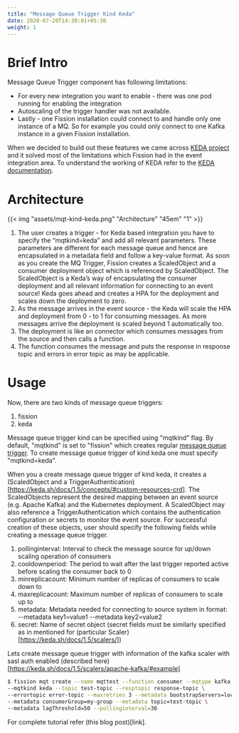 ```yaml
---
title: "Message Queue Trigger Kind Keda"
date: 2020-07-20T14:30:01+05:30
weight: 1
---
```


# Brief Intro

Message Queue Trigger component has following limitations:

- For every new integration you want to enable - there was one pod running for enabling the integration
- Autoscaling of the trigger handler was not available.
- Lastly - one Fission installation could connect to and handle only one instance of a MQ. So for example you could only connect to one Kafka instance in a given Fission installation.

When we decided to build out these features we came across [KEDA project](https://keda.sh) and it solved most of the limitations which Fission had in the event integration area. To understand the working of KEDA refer to the [KEDA documentation](https://keda.sh/docs/1.5/concepts/).

# Architecture

{{< img "assets/mqt-kind-keda.png" "Architecture" "45em" "1" >}}

1. The user creates a trigger - for Keda based integration you have to specify the “mqtkind=keda” and add all relevant parameters. These parameters are different for each message queue and hence are encapsulated in a metadata field and follow a key-value format. As soon as you create the MQ Trigger, Fission creates a ScaledObject and a consumer deployment object which is referenced by ScaledObject. The ScaledObject is a Keda’s way of encapsulating the consumer deployment and all relevant information for connecting to an event source! Keda goes ahead and creates a HPA for the deployment and scales down the deployment to zero.
2. As the message arrives in the event source - the Keda will scale the HPA and deployment from 0 - to 1 for consuming messages. As more messages arrive the deployment is scaled beyond 1 automatically too.
3. The deployment is like an connector which consumes messages from the source and then calls a function.
4. The function consumes the message and puts the response in response topic and errors in error topic as may be applicable.

# Usage

Now, there are two kinds of message queue triggers:

1. fission
2. keda

Message queue trigger kind can be specified using "mqtkind" flag. By default, "mqtkind" is set to "fission" which creates regular [message queue trigger](https://docs.fission.io/docs/triggers/message-queue-trigger/). To create message queue trigger of kind keda one must specify "mqtkind=keda".

When you a create message queue trigger of kind keda, it creates a (ScaledObject and a TriggerAuthentication)[https://keda.sh/docs/1.5/concepts/#custom-resources-crd]. The ScaledObjects represent the desired mapping between an event source (e.g. Apache Kafka) and the Kubernetes deployment. A ScaledObject may also reference a TriggerAuthentication which contains the authentication configuration or secrets to monitor the event source. For successful creation of these objects, user should specify the following fields while creating a message queue trigger.

1. pollinginterval: Interval to check the message source for up/down scaling operation of consumers
2. cooldownperiod: The period to wait after the last trigger reported active before scaling the consumer back to 0
3. minreplicacount: Minimum number of replicas of consumers to scale down to
4. maxreplicacount: Maximum number of replicas of consumers to scale up to
5. metadata: Metadata needed for connecting to source system in format: --metadata key1=value1 --metadata key2=value2
6. secret: Name of secret object (secret fields must be similarly specified as in mentioned for (particular Scaler)[https://keda.sh/docs/1.5/scalers/])

Lets create message queue trigger with information of the kafka scaler with sasl auth enabled (described here)[https://keda.sh/docs/1.5/scalers/apache-kafka/#example]

```bash
$ fission mqt create --name mqttest --function consumer --mqtype kafka \
--mqtkind keda --topic test-topic --resptopic response-topic \
--errortopic error-topic --maxretries 3 --metadata bootstrapServers=localhost:9092 \
--metadata consumerGroup=my-group --metadata topic=test-topic \
--metadata lagThreshold=50 --pollinginterval=30
```

For complete tutorial refer (this blog post)[link].
